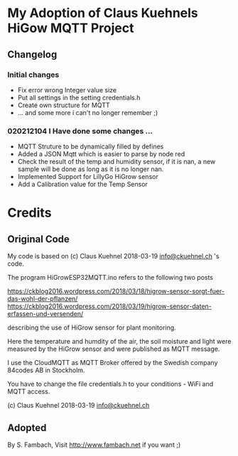 # My Adoption of Claus Kuehnels HiGow MQTT Project

## Changelog

### Initial changes
- Fix error wrong Integer value size
- Put all settings in the setting credentials.h
- Create own structure for MQTT
- ... and some more i can't no longer remember ;)

### 020212104 I Have done some changes ... 
- MQTT Struture to be dynamically filled by defines
- Added a JSON Mqtt which is easier to parse by node red 
- Check the result of the temp and humidity sensor, if it is nan, a new sample will be done as long as it is no longer nan.
- Implemented Support for LillyGo HiGrow sensor
- Add a Calibration value for the Temp Sensor


# Credits

## Original Code
My code is based on (c) Claus Kuehnel 2018-03-19 info@ckuehnel.ch 's code.

The program HiGrowESP32MQTT.ino refers to the following two posts

https://ckblog2016.wordpress.com/2018/03/18/higrow-sensor-sorgt-fuer-das-wohl-der-pflanzen/
https://ckblog2016.wordpress.com/2018/03/19/higrow-sensor-daten-erfassen-und-versenden/

describing the use of HiGrow sensor for plant monitoring.
   
Here the temperature and humdity of the air, the soil moisture and light were measured by the HiGrow
sensor and were published as MQTT message. 
   
I use the CloudMQTT as MQTT Broker offered by the Swedish company 84codes AB in Stockholm.
   
You have to change the file credentials.h to your conditions - WiFi and MQTT access.

(c) Claus Kuehnel 2018-03-19 info@ckuehnel.ch

## Adopted
By S. Fambach, 
Visit http://www.fambach.net if you want ;) 

